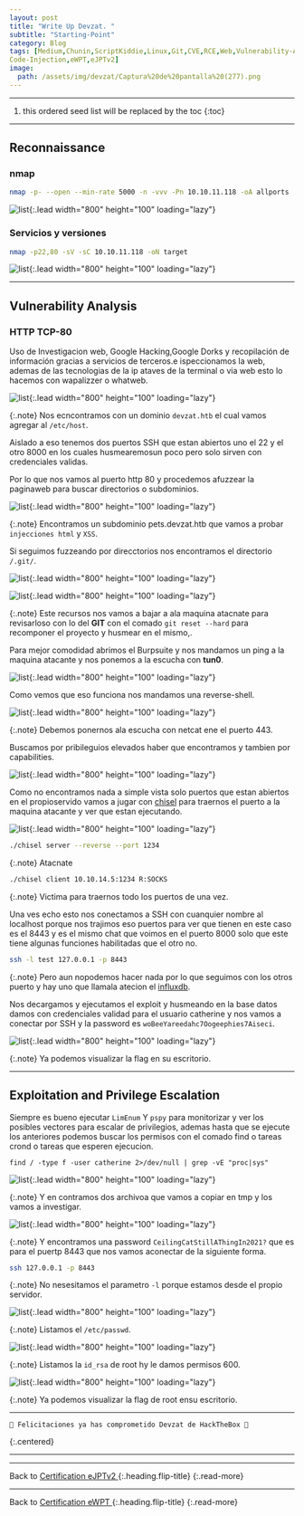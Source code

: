 ```yaml
---
layout: post
title: "Write Up Devzat. "
subtitle: "Starting-Point"
category: Blog
tags: [Medium,Chunin,ScriptKiddie,Linux,Git,CVE,RCE,Web,Vulnerability-Assessment,Injection,Session-Handling,Source-Code-Analysis,Outdated-Software,Authentication,JWT,InfluxDB,Devzat-Chat,Go,Reconnaissance,Password-Reuse,Cookie-Manipulation,Chisel,LFI,Weak-Authentication,Information-Disclosure,
Code-Injection,eWPT,eJPTv2] 
image:
  path: /assets/img/devzat/Captura%20de%20pantalla%20(277).png
---
```


***
<!--more-->

1. this ordered seed list will be replaced by the toc
{:toc}

***

## Reconnaissance


### nmap


```bash
nmap -p- --open --min-rate 5000 -n -vvv -Pn 10.10.11.118 -oA allports
```


![list](/assets/img/devzat/A-2022-12-07-19-25-00.png){:.lead width="800" height="100" loading="lazy"}


### Servicios y versiones


```bash
nmap -p22,80 -sV -sC 10.10.11.118 -oN target
```
![list](/assets/img/devzat/A-2022-12-07-19-30-15.png){:.lead width="800" height="100" loading="lazy"}


***

## Vulnerability Analysis


### HTTP TCP-80

Uso de Investigacion web, Google Hacking,Google Dorks y recopilación de información gracias a servicios de terceros.e ispeccionamos la web, ademas de las tecnologias de la ip ataves de la terminal o via  web esto lo hacemos con wapalizzer o whatweb.


![list](/assets/img/devzat/A-2022-12-07-19-12-36.png){:.lead width="800" height="100" loading="lazy"}


{:.note}
Nos ecncontramos con un dominio `devzat.htb` el cual vamos agregar al `/etc/host`. 


Aislado a eso tenemos dos puertos SSH que estan abiertos uno el 22 y el otro 8000 en los cuales husmearemosun poco pero solo sirven con credenciales validas.


Por lo que nos vamos al puerto http 80 y procedemos afuzzear la paginaweb para buscar directorios o subdominios.


![list](/assets/img/devzat/A-2022-12-07-20-09-29.png){:.lead width="800" height="100" loading="lazy"}


{:.note}
Encontramos un subdominio pets.devzat.htb que vamos a probar `injecciones html` y `XSS`.


Si seguimos fuzzeando por direcctorios nos encontramos el directorio `/.git/`.


![list](/assets/img/devzat/A-2022-12-07-21-32-02.png){:.lead width="800" height="100" loading="lazy"}


![list](/assets/img/devzat/A-2022-12-07-21-34-01.png){:.lead width="800" height="100" loading="lazy"}


{:.note}
Este recursos nos vamos a bajar a ala maquina atacnate para revisarloso con lo del **GIT** con el comado `git reset --hard` para recomponer el proyecto y husmear en el mismo,.


Para mejor comodidad abrimos el Burpsuite y nos mandamos un ping a la maquina atacante y nos ponemos a la escucha con **tun0**.


![list](/assets/img/devzat/A-2022-12-07-21-06-03.png){:.lead width="800" height="100" loading="lazy"}


Como vemos que eso funciona nos mandamos una reverse-shell.


![list](/assets/img/devzat/A-2022-12-07-21-08-10.png){:.lead width="800" height="100" loading="lazy"}


{:.note}
Debemos ponernos ala escucha con netcat ene el puerto 443.


Buscamos por pribileguios elevados haber que encontramos y tambien por capabilities.


![list](/assets/img/devzat/A-2022-12-07-22-02-03.png){:.lead width="800" height="100" loading="lazy"}


Como no encontramos nada a simple vista solo puertos que estan abiertos en el propioservido vamos a jugar con [chisel] para traernos el puerto a la maquina atacante y ver que estan ejecutando.


![list](/assets/img/devzat/A-2022-12-07-22-09-47.png){:.lead width="800" height="100" loading="lazy"}


[chisel]:(https://github.com/jpillora/chisel)



```bash
./chisel server --reverse --port 1234
```


{:.note}
Atacnate


```bash
./chisel client 10.10.14.5:1234 R:SOCKS 
```


{:.note}
Victima para traernos todo los puertos de una vez.


Una ves echo esto nos conectamos a SSH con cuanquier nombre al localhost porque nos trajimos eso puertos para ver que tienen en este caso es el 8443 y es el mismo chat que voimos en el puerto 8000 solo que este tiene algunas funciones habilitadas que el otro no.


```bash
ssh -l test 127.0.0.1 -p 8443
```


{:.note}
Pero aun nopodemos hacer nada por lo que seguimos con los otros puerto y hay uno que llamala atecion el [influxdb].


[influxdb]:(https://github.com/LorenzoTullini/InfluxDB-Exploit-CVE-2019-20933)


Nos decargamos y ejecutamos el exploit y husmeando en la base datos damos con credenciales validad para el usuario catherine y nos vamos a conectar por SSH  y la password es `woBeeYareedahc7Oogeephies7Aiseci`.


![list](/assets/img/devzat/A-2022-12-07-23-05-44.png){:.lead width="800" height="100" loading="lazy"}


{:.note}
Ya podemos visualizar la flag en su escritorio.


***

## Exploitation and Privilege Escalation


Siempre es bueno ejecutar `LimEnum` Y `pspy` para monitorizar y ver los posibles vectores para escalar de privilegios, ademas hasta que se ejecute los anteriores podemos buscar los permisos con el comado find o tareas crond o tareas que esperen ejecucion.


```shell
find / -type f -user catherine 2>/dev/null | grep -vE "proc|sys"
```


![list](/assets/img/devzat/A-2022-12-07-23-12-41.png){:.lead width="800" height="100" loading="lazy"}


{:.note}
Y en contramos dos archivoa que vamos a copiar en tmp y los vamos a investigar.


![list](/assets/img/devzat/A-2022-12-07-23-20-49.png){:.lead width="800" height="100" loading="lazy"}


{:.note}
Y encontramos una password `CeilingCatStillAThingIn2021?` que es para el puertp 8443 que nos vamos aconectar de la siguiente forma.


```bash
ssh 127.0.0.1 -p 8443
```


{:.note}
No nesesitamos el parametro `-l` porque estamos desde el propio servidor.


![list](/assets/img/devzat/A-2022-12-07-23-26-18.png){:.lead width="800" height="100" loading="lazy"}


{:.note}
Listamos el `/etc/passwd`.


![list](/assets/img/devzat/A-2022-12-07-23-27-07.png){:.lead width="800" height="100" loading="lazy"}


{:.note}
Listamos la `id_rsa` de root hy le damos permisos 600.


![list](/assets/img/devzat/A-2022-12-07-23-28-50.png){:.lead width="800" height="100" loading="lazy"}


{:.note}
Ya podemos visualizar la flag de root ensu escritorio.


***

```shell
🎉 Felicitaciones ya has comprometido Devzat de HackTheBox 🎉
```
{:.centered}
***

***
Back to [Certification eJPTv2 ](2023-07-03-Road-to-eJPTv2.md){:.heading.flip-title}
{:.read-more}

***
Back to [Certification eWPT ](){:.heading.flip-title}
{:.read-more}